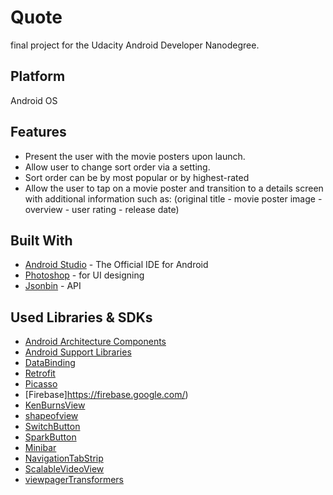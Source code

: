 # Quote

final project for the Udacity Android Developer Nanodegree.

## Platform
Android OS
## Features
* Present the user with the movie posters upon launch.
* Allow user to change sort order via a setting.
* Sort order can be by most popular or by highest-rated
* Allow the user to tap on a movie poster and transition to a details screen with additional information such as:
  (original title - movie poster image - overview - user rating - release date)
## Built With
* [Android Studio](https://developer.android.com/studio/index.html) - The Official IDE for Android
* [Photoshop](https://www.photoshop.com/) - for UI designing
* [Jsonbin](https://jsonbin.io/) - API

## Used Libraries & SDKs
* [Android Architecture Components](https://developer.android.com/topic/libraries/architecture/)
* [Android Support Libraries](https://developer.android.com/topic/libraries/support-library/packages.html)
* [DataBinding](https://developer.android.com/topic/libraries/data-binding/index.html)
* [Retrofit](https://square.github.io/retrofit/)
* [Picasso](http://square.github.io/picasso/)
* [Firebase]https://firebase.google.com/)
* [KenBurnsView](https://github.com/flavioarfaria/KenBurnsView)
* [shapeofview](https://github.com/florent37/ShapeOfView)
* [SwitchButton](https://github.com/KingJA/SwitchButton)
* [SparkButton](https://github.com/varunest/SparkButton)
* [Minibar](https://github.com/mayuroks/minibar)
* [NavigationTabStrip](https://github.com/Devlight/NavigationTabStrip)
* [ScalableVideoView](https://github.com/yqritc/Android-ScalableVideoView)
* [viewpagerTransformers](https://github.com/geftimov/android-viewpager-transformers)
